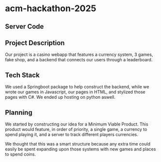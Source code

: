 # acm-hackathon-2025
## Server Code

## Project Description
Our project is a casino webapp that features a currency system, 3 games, fake shop, and a backend that connects our users through a leaderboard.

## Tech Stack
We used a Springboot package to help construct the backend, while we wrote our games in Javascript, our pages in HTML, and stylized those pages with C#. We ended up hosting on python aswell.

## Planning
We started by constructing our idea for a Minimum Viable Product. This product would feature, in order of priority, a single game, a currency to spend playing it, and a server to track different players currencies. 

We thought that this was a smart structure because any extra time could easily be spent expanding upon those systems with new games and places to spend coins. 
